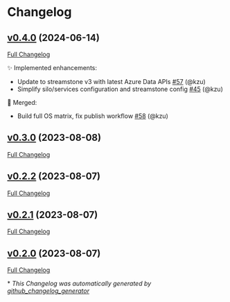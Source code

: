 # Changelog

## [v0.4.0](https://github.com/devlooped/CloudActors/tree/v0.4.0) (2024-06-14)

[Full Changelog](https://github.com/devlooped/CloudActors/compare/v0.3.0...v0.4.0)

:sparkles: Implemented enhancements:

- Update to streamstone v3 with latest Azure Data APIs [\#57](https://github.com/devlooped/CloudActors/pull/57) (@kzu)
- Simplify silo/services configuration and streamstone config [\#45](https://github.com/devlooped/CloudActors/pull/45) (@kzu)

:twisted_rightwards_arrows: Merged:

- Build full OS matrix, fix publish workflow [\#58](https://github.com/devlooped/CloudActors/pull/58) (@kzu)

## [v0.3.0](https://github.com/devlooped/CloudActors/tree/v0.3.0) (2023-08-08)

[Full Changelog](https://github.com/devlooped/CloudActors/compare/v0.2.2...v0.3.0)

## [v0.2.2](https://github.com/devlooped/CloudActors/tree/v0.2.2) (2023-08-07)

[Full Changelog](https://github.com/devlooped/CloudActors/compare/v0.2.1...v0.2.2)

## [v0.2.1](https://github.com/devlooped/CloudActors/tree/v0.2.1) (2023-08-07)

[Full Changelog](https://github.com/devlooped/CloudActors/compare/v0.2.0...v0.2.1)

## [v0.2.0](https://github.com/devlooped/CloudActors/tree/v0.2.0) (2023-08-07)

[Full Changelog](https://github.com/devlooped/CloudActors/compare/607a992d701fcc6f70f130f704c2c520874b25e0...v0.2.0)



\* *This Changelog was automatically generated by [github_changelog_generator](https://github.com/github-changelog-generator/github-changelog-generator)*
